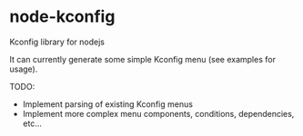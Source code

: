 # node-kconfig
Kconfig library for nodejs

It can currently generate some simple Kconfig menu (see examples for usage).

TODO:
- Implement parsing of existing Kconfig menus
- Implement more complex menu components, conditions, dependencies, etc...
